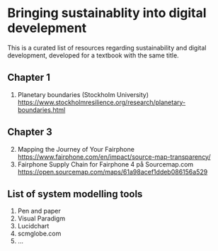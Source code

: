 # Bringing sustainablity into digital develepment

This is a curated list of resources regarding sustainability and digital development, developed for a textbook with the same title. 

## Chapter 1
1. Planetary boundaries (Stockholm University) https://www.stockholmresilience.org/research/planetary-boundaries.html

## Chapter 3
2. Mapping the Journey of Your Fairphone https://www.fairphone.com/en/impact/source-map-transparency/
3. Fairphone Supply Chain for Fairphone 4 på Sourcemap.com https://open.sourcemap.com/maps/61a98acef1ddeb086156a529

## List of system modelling tools
1. Pen and paper
2. Visual Paradigm
3. Lucidchart
4. scmglobe.com
5. ...


